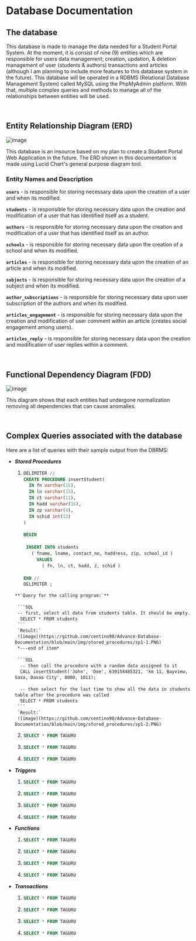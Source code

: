 # Database Documentation

## The database

This database is made to manage the data needed for a Student Portal System. At the moment, it is consist of nine (9) entities which are responsible for users data management; creation, updation, & deletion management of user (students & authors) transactions and articles (although I am planning to include more features to this database system in the future). This database will be operated in a RDBMS (Relational Database Management System) called MySQL using the PhpMyAdmin platform. With that, multiple complex queries and methods to manage all of the relationships between entities will be used.

<br />

## Entity Relationship Diagram (ERD)

![image](https://github.com/centino90/Advance-Database-Documentation/blob/main/img/ERD.svg)

This database is an insource based on my plan to create a Student Portal Web Application in the future. The ERD shown in this documentation is made using Lucid Chart's general purpose diagram tool.

### Entity Names and Description

**`users`** - is responsible for storing necessary data upon the creation of a user and when its modified.

**`students`** - is responsible for storing necessary data upon the creation and modification of a user that has identified itself as a student.

**`authors`** - is responsible for storing necessary data upon the creation and modification of a user that has identified itself as an author.

**`schools`** - is responsible for storing necessary data upon the creation of a school and when its modified.

**`articles`** - is responsible for storing necessary data upon the creation of an article and when its modified.

**`subjects`** - is responsible for storing necessary data upon the creation of a subject and when its modified.

**`author_subscriptions`** - is responsible for storing necessary data upon user subscription of the authors and when its modified.

**`articles_engagement`** - is responsible for storing necessary data upon the creation and modification of user comment within an article (creates social engagement among users).

**`articles_reply`** - is responsible for storing necessary data upon the creation and modification of user replies within a comment.

<br />

## Functional Dependency Diagram (FDD)

![image](https://github.com/centino90/Advance-Database-Documentation/blob/main/img/FDD.svg)

This diagram shows that each entities had undergone normalization removing all dependencies that can cause anomalies.

<br />

## Complex Queries associated with the database

Here are a list of queries with their sample output from the DBRMS:

* ***Stored Procedures***
    1. ```SQL
       DELIMITER //
       CREATE PROCEDURE insertStudent(
         IN fn varchar(15),
         IN ln varchar(15),
         IN ct varchar(11),
         IN hadd varchar(15),
         IN zp varchar(4),
         IN schid int(12)
       )

       BEGIN

        INSERT INTO students 
          ( fname, lname, contact_no, haddress, zip, school_id ) 
            VALUES
              ( fn, ln, ct, hadd, z, schid )

       END //
       DELIMITER ;
       ```

      **`Query for the calling program:`**
      
       ```SQL
       -- first, select all data from students table. It should be empty.
        SELECT * FROM students
       ```
       `Result:`
       ![image](https://github.com/centino90/Advance-Database-Documentation/blob/main/img/stored_procedures/sp1-1.PNG)
       *---end of item*

       ```SQL
        -- then call the procedure with a random data assigned to it
        CALL insertStudent('John', 'Doe', 639154485321, 'km 11, Bayview, Sasa, Davao City', 8000, 1011);

        -- then select for the last time to show all the data in students table after the procedure was called
        SELECT * FROM students
       ```
       `Result:`
       ![image](https://github.com/centino90/Advance-Database-Documentation/blob/main/img/stored_procedures/sp1-2.PNG)

    2. ```SQL
       SELECT * FROM TAGURU
       ```
    3. ```SQL
       SELECT * FROM TAGURU
       ```
    4. ```SQL
       SELECT * FROM TAGURU
       ```

* ***Triggers*** 
    1. ```SQL
       SELECT * FROM TAGURU
       ```
    2. ```SQL
       SELECT * FROM TAGURU
       ```
    3. ```SQL
       SELECT * FROM TAGURU
       ```
    4. ```SQL
       SELECT * FROM TAGURU
       ```

* ***Functions*** 
    1. ```SQL
       SELECT * FROM TAGURU
       ```
    2. ```SQL
       SELECT * FROM TAGURU
       ```
    3. ```SQL
       SELECT * FROM TAGURU
       ```
    4. ```SQL
       SELECT * FROM TAGURU
       ```
       
* ***Transactions*** 
    1. ```SQL
       SELECT * FROM TAGURU
       ```
    2. ```SQL
       SELECT * FROM TAGURU
       ```
    3. ```SQL
       SELECT * FROM TAGURU
       ```
    4. ```SQL
       SELECT * FROM TAGURU
       ```
